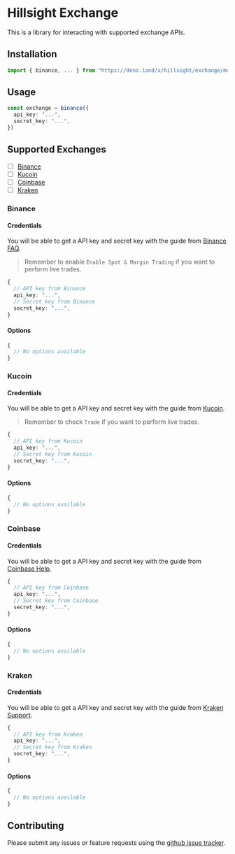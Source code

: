 # Hillsight Exchange
This is a library for interacting with supported exchange APIs.

## Installation

```ts
import { binance, ... } from "https://deno.land/x/hillsight/exchange/mod.ts";
```

## Usage

```ts
const exchange = binance({
  api_key: "...",
  secret_key: "...",
})
```

## Supported Exchanges

- [ ] [Binance](https://www.binance.com/)
- [ ] [Kucoin](https://www.kucoin.com/)
- [ ] [Coinbase](https://www.coinbase.com/)
- [ ] [Kraken](https://www.kraken.com/)

### Binance

#### Credentials

You will be able to get a API key and secret key with the guide from [Binance FAQ](https://www.binance.com/en/support/faq/360002502072).

> Remember to enable `Enable Spot & Margin Trading` if you want to perform live trades.

```ts
{
  // API key from Binance
  api_key: "...",
  // Secret key from Binance
  secret_key: "...",
}
```

#### Options

```ts
{
  // No options available
}
```

### Kucoin

#### Credentials

You will be able to get a API key and secret key with the guide from [Kucoin](https://www.kucoin.com/support/360015102174-How-to-Create-an-API).

> Remember to check `Trade` if you want to perform live trades.

```ts
{
  // API key from Kucoin
  api_key: "...",
  // Secret key from Kucoin
  secret_key: "...",
}
```

#### Options

```ts
{
  // No options available
}
```

### Coinbase

#### Credentials

You will be able to get a API key and secret key with the guide from [Coinbase Help](https://help.coinbase.com/en/exchange/managing-my-account/how-to-create-an-api-key).

```ts
{
  // API key from Coinbase
  api_key: "...",
  // Secret key from Coinbase
  secret_key: "...",
}
```

#### Options

```ts
{
  // No options available
}
```

### Kraken

#### Credentials

You will be able to get a API key and secret key with the guide from [Kraken Support](https://support.kraken.com/hc/en-us/articles/360000919966-How-to-generate-an-API-key-pair-).

```ts
{
  // API key from Kraken
  api_key: "...",
  // Secret key from Kraken
  secret_key: "...",
}
```

#### Options

```ts
{
  // No options available
}
```

## Contributing

Please submit any issues or feature requests using the [github issue tracker](https://github.com/hillsight/exchange/issues).